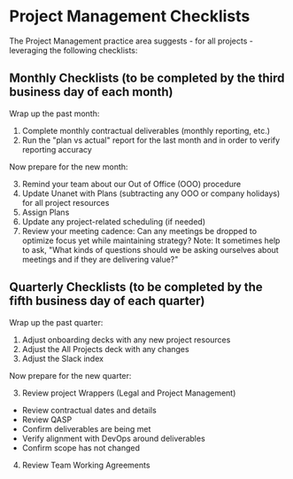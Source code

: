 # Project Management Checklists

The Project Management practice area suggests - for all projects - leveraging the following checklists:

## Monthly Checklists (to be completed by the third business day of each month)

Wrap up the past month:

1. Complete monthly contractual deliverables (monthly reporting, etc.)
2. Run the "plan vs actual" report for the last month and in order to verify reporting accuracy

Now prepare for the new month:

3. Remind your team about our Out of Office (OOO) procedure
4. Update Unanet with Plans (subtracting any OOO or company holidays) for all project resources
5. Assign Plans
6. Update any project-related scheduling (if needed)
7. Review your meeting cadence: Can any meetings be dropped to optimize focus yet while maintaining strategy?
   Note: It sometimes help to ask, "What kinds of questions should we be asking ourselves about meetings and if they are delivering value?"

## Quarterly Checklists (to be completed by the fifth business day of each quarter)

Wrap up the past quarter:

1. Adjust onboarding decks with any new project resources
2. Adjust the All Projects deck with any changes
3. Adjust the Slack index

Now prepare for the new quarter:

3. Review project Wrappers (Legal and Project Management)

- Review contractual dates and details
- Review QASP
- Confirm deliverables are being met
- Verify alignment with DevOps around deliverables
- Confirm scope has not changed

4. Review Team Working Agreements

